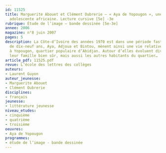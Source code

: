 ```yaml
---
id: 11525
title: Marguerite Abouet et Clément Oubrerie – « Aya de Yopougon », une chronique
  adolescente africaine. Lecture cursive [5e] -3e
rubrique: Étude de l’image – bande dessinée [5e-3e]
annee: 2006
magazine: n°8 juin 2007
pages: 5
description: La Côte-d’Ivoire des années 1970 est dans une période faste.Trois amies
  de dix-neuf ans, Aya, Adjoua et Bintou, mènent ainsi une vie relativement insouciante
  à Yopougon, quartier populaire d’Abidjan. Autour d’elles évoluent divers personnages,
  leur famille bien sûr, mais aussi les autres habitants du quartier…
article_pdf: 11525.pdf
revue: L’école des lettres des collèges
auteurs:
- Laurent Guyon
auteur_jeunesse:
- Marguerite Abouet
- Clément Oubrerie
disciplines:
- français
jeunesse:
- littérature jeunesse
niveau_etudes:
- cinquième
- quatrième
- troisième
oeuvres:
- Aya de Yopougon
programmes:
- étude de l’image - bande dessinée
---
```


